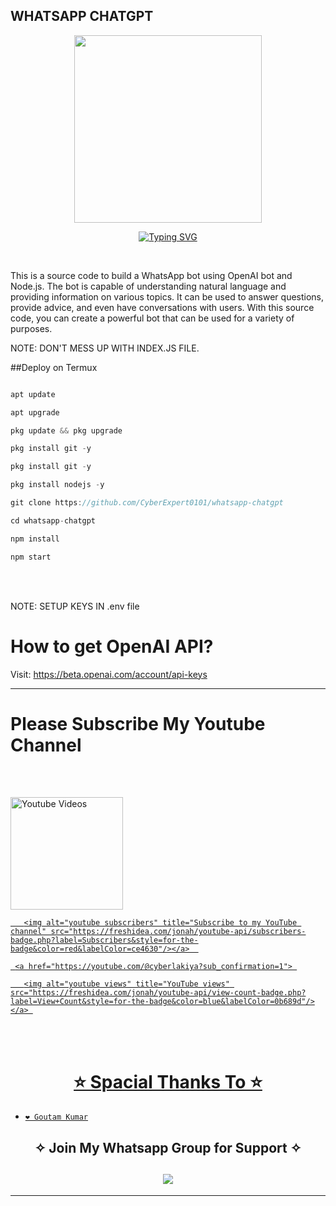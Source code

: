 <h2>WHATSAPP CHATGPT</h2>

<p align="center">

<img src="https://yt3.googleusercontent.com/t6OlSgHu36KIMzo_ti28CR06gZXdzMcbIP1sz0m5f6jT5w5eWxxW82tKWWRlLvGSssbHr6BnOQ=s176-c-k-c0x00ffffff-no-rj" width="300" height="300"/>

</p>

<div align="center"> 

 <a href="https://git.io/typing-svg"><img src="https://readme-typing-svg.demolab.com?font=Rubik+Dirt&size=65&pause=1000&color=F72C3F&background=FF20A500&center=true&vCenter=true&width=1000&height=150&lines=I'm+Cyber+Lakiya; Please+Follow+Me+on+YT;Please+Support+Me" alt="Typing SVG" /></a>    </div>

 

 <br> 

 This is a source code to build a WhatsApp bot using OpenAI bot and Node.js. The bot is capable of understanding natural language and providing information on various topics. It can be used to answer questions, provide advice, and even have conversations with users. With this source code, you can create a powerful bot that can be used for a variety of purposes. <br> 

  

 NOTE: DON'T MESS UP WITH INDEX.JS FILE. <br> 

  

     

##Deploy on Termux

```js

apt update

apt upgrade

pkg update && pkg upgrade

pkg install git -y

pkg install git -y

pkg install nodejs -y 

git clone https://github.com/CyberExpert0101/whatsapp-chatgpt

cd whatsapp-chatgpt

npm install

npm start

```

 

 <br> 

  

 <br> NOTE: SETUP KEYS IN .env file<br> 

  

 # How to get OpenAI API? 

 Visit: https://beta.openai.com/account/api-keys 

  

  --- 

 <p align="center"> 

    

    

 # Please Subscribe My Youtube Channel 

    

  <br><br>  

 <p align="center"> 

   <a href="https://youtube.com/@cyberlakiya"><img title="Youtube Videos" src="https://github.com/Alien-alfa/Alien-alfa/blob/beta/MD-Images/yt.png?raw=true" width="180"/></a></div> 

    

 <p align="center"> 

   <a href="https://youtube.com/channel/cyberlakiya?sub_confirmation=1"> 

       <img alt="youtube subscribers" title="Subscribe to my YouTube channel" src="https://freshidea.com/jonah/youtube-api/subscribers-badge.php?label=Subscribers&style=for-the-badge&color=red&labelColor=ce4630"/></a>  

     <a href="https://youtube.com/@cyberlakiya?sub_confirmation=1"> 

       <img alt="youtube views" title="YouTube views" src="https://freshidea.com/jonah/youtube-api/view-count-badge.php?label=View+Count&style=for-the-badge&color=blue&labelColor=0b689d"/></a> 

   </p> 

 </p> 

  

</br></br>

<h1 align="center">  ⭐ Spacial Thanks To ⭐

</h1>

* [`❤️ Goutam Kumar`](https://github.com/CyberExpert0101)

<h2 align="center"> ✧ Join My Whatsapp Group for Support ✧

</h2>

<h2 align="center">  <a href="https://chat.whatsapp.com/GsbcNw0Z53iAlEqezL5kyW"><img src="https://img.shields.io/badge/Join Group-25D366?style=for-the-badge&logo=whatsapp&logoColor=white" />

</a>

</h2>

 ---
